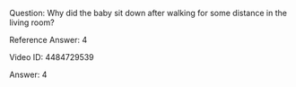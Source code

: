 Question: Why did the baby sit down after walking for some distance in the living room?

Reference Answer: 4

Video ID: 4484729539

Answer: 4

